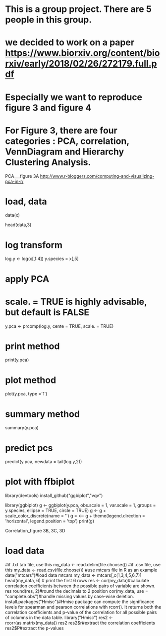 # This is a group project. There are 5 people in this group. 

# we decided to work on a paper <https://www.biorxiv.org/content/biorxiv/early/2018/02/26/272179.full.pdf>

# Especially we want to reproduce figure 3 and figure 4

# For Figure 3, there are four categories : PCA, correlation, VennDiagram and Hierarchy Clustering Analysis.

PCA___figure 3A
http://www.r-bloggers.com/computing-and-visualizing-pca-in-r/
# load, data
data(x)

head(data,3)
# log transform
log.y <- log(x[,1:4])
y.species = x[,5]
# apply PCA
# scale. = TRUE is highly advisable, but default is FALSE
y.pca <- prcomp(log.y,
                cente = TRUE,
                scale. = TRUE)
# print method
print(y.pca)
# plot method
plot(y.pca, type ='1')
# summary method
summary(y.pca)
# predict pcs
predict(y.pca,
        newdata = tail(log.y,2))
# plot with ffbiplot 
library(devtools)
install_github("ggbiplot","vqv")

library(ggbiplot)
g <- ggbiplot(y.pca, obs.scale = 1, var.scale = 1,
              groups = y.species, ellipse = TRUE,
              circle = TRUE)
g <- g + scale_color_discrete(name = '')
g = <— g + theme(legend.direction = 'horizontal',
                 legend.position = 'top')
print(g)

Correlation_figure 3B, 3C, 3D
# load data
#if .txt tab file, use this
my_data <- read.delim(file.choose())
#if .csv file, use this
my_data <- read.csv(file.choose())
#use mtcars file in R as an example
data("mtcars")#load data
mtcars
my_data <- mtcars[,c(1,3,4,5,6,7)]
head(my_data, 6) # print the first 6 rows
res <- cor(my_data)#calculate correlation coefficients between the possible pairs of variable are shown.
res
round(res, 2)#round the decimals to 2 position
cor(my_data, use = "complete.obs")#handle missing values by case-wise deletion.
install.packages("Hmisc")#Hmisc package can compute the significance levels for spearman and pearson correlations with rcorr(). It returns both the correlation coefficients and p-value of the correlation for all possible pairs of columns in the data table.
library("Hmisc")
res2 <- rcorr(as.matrix(my_data))
res2
res2$r#extract the correlation coefficients
res2$P#extract the p-values



